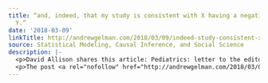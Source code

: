 ```yaml
---
title: “and, indeed, that my study is consistent with X having a negative effect on
  Y.”
date: '2018-03-09'
linkTitle: http://andrewgelman.com/2018/03/09/indeed-study-consistent-x-negative-effect-y/
source: Statistical Modeling, Causal Inference, and Social Science
description: |-
  <p>David Allison shares this article: Pediatrics: letter to the editor &#8211; Metformin for Obesity in Prepubertal and Pubertal Children A Randomized Controlled Trial and the authors&#8217; reply: RE: Clarification of statistical interpretation in metformin trial paper The authors of the original paper were polite in their response, but they didn&#8217;t seem to get the point [&#8230;]</p>
  <p>The post <a rel="nofollow" href="http://andrewgelman.com/2018/03/09/indeed-study-consistent-x-negative-
---
```

